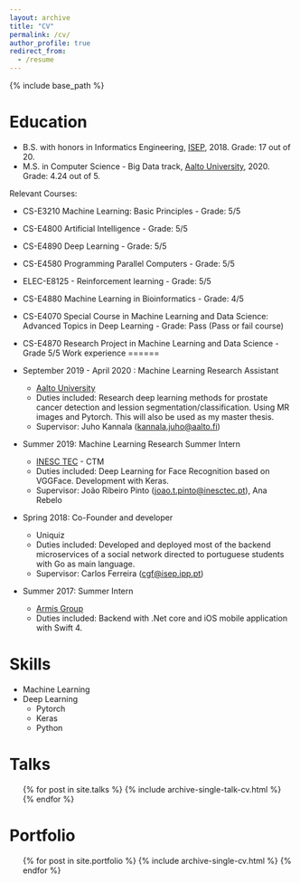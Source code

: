 ```yaml
---
layout: archive
title: "CV"
permalink: /cv/
author_profile: true
redirect_from:
  - /resume
---
```


{% include base_path %}

Education
======
* B.S. with honors in Informatics Engineering, [ISEP](http://isep.ipp.pt/), 2018. Grade: 17 out of 20.
* M.S. in Computer Science - Big Data track, [Aalto University](https://www.aalto.fi/en), 2020. Grade: 4.24 out of 5.

Relevant Courses:
  * CS-E3210 	Machine Learning: Basic Principles - Grade: 5/5
  * CS-E4800 	Artificial Intelligence - Grade: 5/5
  * CS-E4890 	Deep Learning - Grade: 5/5
  * CS-E4580 	Programming Parallel Computers - Grade: 5/5
  * ELEC-E8125 - Reinforcement learning - Grade: 5/5 
  * CS-E4880 	Machine Learning in Bioinformatics - Grade: 4/5
  * CS-E4070 	Special Course in Machine Learning and Data Science: Advanced Topics in Deep Learning - Grade: Pass (Pass or fail course)
  * CS-E4870  Research Project in Machine Learning and Data Science - Grade 5/5
Work experience
======

* September 2019 - April 2020 : Machine Learning Research Assistant
  * [Aalto University](https://www.aalto.fi/fi)
  * Duties included: Research deep learning methods for prostate cancer detection and lession segmentation/classification. Using MR images and Pytorch. This will also be used as my master thesis. 
  * Supervisor: Juho Kannala (kannala.juho@aalto.fi)

* Summer 2019: Machine Learning Research Summer Intern
  * [INESC TEC](https://www.inesctec.pt/en) - CTM 
  * Duties included: Deep Learning for Face Recognition based on VGGFace. Development with Keras. 
  * Supervisor: João Ribeiro Pinto (joao.t.pinto@inesctec.pt), Ana Rebelo

* Spring 2018: Co-Founder and developer
  * Uniquiz
  * Duties included: Developed and deployed most of the backend microservices of a social network directed to portuguese students with Go as main language.
  * Supervisor: Carlos Ferreira (cgf@isep.ipp.pt)

* Summer 2017: Summer Intern
  * [Armis Group](http://www.armis.pt/)
  * Duties included: Backend with .Net core and iOS mobile application with Swift 4.


  
  
Skills
======
* Machine Learning
* Deep Learning 
  * Pytorch 
  * Keras
  * Python

  
Talks
======
  <ul>{% for post in site.talks %}
    {% include archive-single-talk-cv.html %}
  {% endfor %}</ul>
  
Portfolio
======
  <ul>{% for post in site.portfolio %}
    {% include archive-single-cv.html %}
  {% endfor %}</ul>
